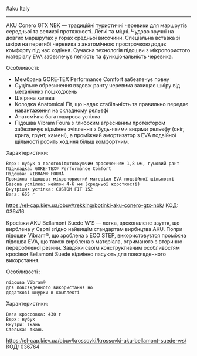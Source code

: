#aku  Italy
- - -

AKU Conero GTX NBK — традиційні туристичні черевики для маршрутів середньої та великої протяжності. Легкі та міцні. Чудово зручні на довгих маршрутах у горах средньої височини. Спеціальна вставка зі шкіри на перегибі черевика з анатомічною прострочкою додає комфорту під час ходіння. Сучасна технологія підошви з мікропористого матеріалу EVA забезпечує легкість та функціональність черевика.

Особливості:
- Мембрана GORE-TEX Performance Comfort забезпечує повну
- Суцільне обрезинення вздовж ранту черевика захищає шкіру від механічних пошкоджень
- Шкіряна халява
- Колодка Anatomical Fit, що надає стабільність та правильно передає навантаження на складному рельєфі
- Анатомічна багатошарова устілка
- Підошва Vibram Foura з глибоким агресивним протектором забезпечує відмінне зчіплення з будь-якими видами рельєфу (сніг, крига, грунт, камені), а проміжний амортизатор з EVA подвійної щільності робить ходіння більш комфортним.

Характеристики:

    Верх: нубук з вологовідштовхуючим просоченням 1,8 мм, гумовий рант
    Підкладка: GORE-TEX® Performance Comfort
    Підошва: VIBRAM® FOURÀ
    Проміжна підошва: мікропористий матеріал EVA подвійної щільності
    Базова устілка: нейлон 4-6 мм (средньої жорсткості)
    Внутрішня устілка: CUSTOM FIT 152
    Вага: 655 г
https://el-cap.kiev.ua/obuv/trekking/botinki-aku-conero-gtx-nbk/
КОД: 036416


Кросівки AKU Bellamont Suede W'S — легка, вдсконалене взуття, що вирблена у Єврпі згідно найвищім стандартам вирбнцтва AKU. Попри підошви Vibram®, що зроблена з ECO STEP, використовуєтся проміжна підошва EVA, що також вирблена з матеріала, отриманого з вторинно переробленої резини. Завдяки своїм конструктивним особливостям кросівки Bellamont Suede відмінно пасують для повсякденного викорстання.

Особливості :

    підошва Vibram®
    для повсякденного використання но 
    додаткові шнурки в комплекті

Характеристики:

    Вага кроссовка: 430 г
    Верх: нубук
    Внутри: ткань
    Стелька: ткань

https://el-cap.kiev.ua/obuv/krossovki/krossovki-aku-bellamont-suede-ws/
КОД: 036764 


